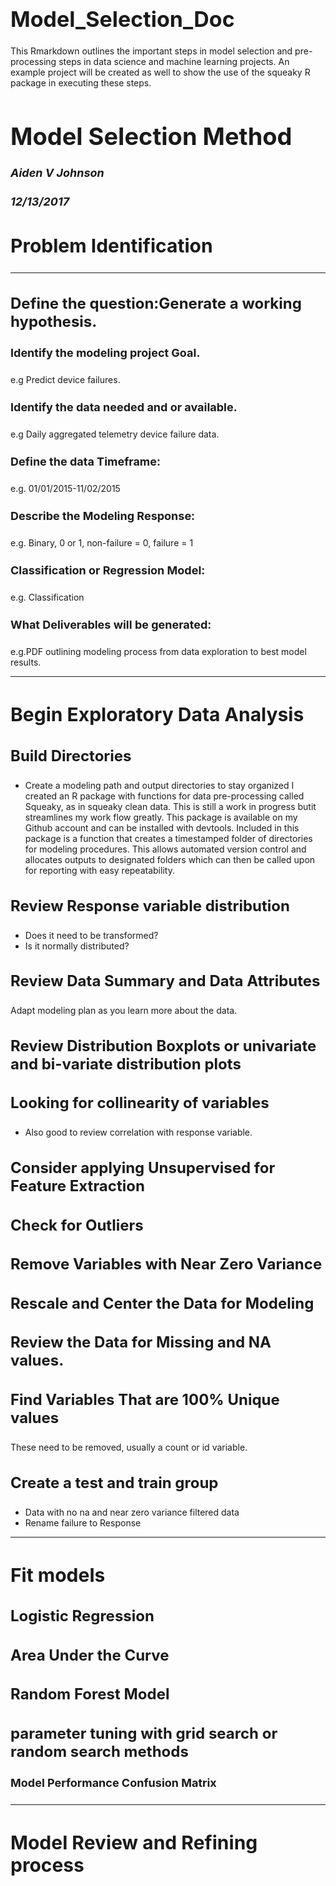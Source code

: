# Model_Selection_Doc
This Rmarkdown outlines the important steps in model selection and pre-processing steps in data science and machine learning projects. An example project will be created as well to show the use of the squeaky R package in executing these steps.


<!DOCTYPE html>
<head>

<meta charset="utf-8" />
<meta http-equiv="Content-Type" content="text/html; charset=utf-8" />
<meta name="generator" content="pandoc" />


<meta name="author" content="Aiden V Johnson" />

<meta name="date" content="2017-12-13" />

<title>Model Selection Method</title>

<style type="text/css">code{white-space: pre;}</style>
<style type="text/css">
  pre:not([class]) {
    background-color: white;
  }
</style>
<script type="text/javascript">
if (window.hljs && document.readyState && document.readyState === "complete") {
   window.setTimeout(function() {
      hljs.initHighlighting();
   }, 0);
}
</script>



<style type="text/css">
h1 {
  font-size: 34px;
}
h1.title {
  font-size: 38px;
}
h2 {
  font-size: 30px;
}
h3 {
  font-size: 24px;
}
h4 {
  font-size: 18px;
}
h5 {
  font-size: 16px;
}
h6 {
  font-size: 12px;
}
.table th:not([align]) {
  text-align: left;
}
</style>


</head>

<body>

<style type="text/css">
.main-container {
  max-width: 940px;
  margin-left: auto;
  margin-right: auto;
}
code {
  color: inherit;
  background-color: rgba(0, 0, 0, 0.04);
}
img {
  max-width:100%;
  height: auto;
}
.tabbed-pane {
  padding-top: 12px;
}
button.code-folding-btn:focus {
  outline: none;
}
</style>



<div class="container-fluid main-container">

<!-- tabsets -->
<script>
$(document).ready(function () {
  window.buildTabsets("TOC");
});
</script>

<!-- code folding -->






<div class="fluid-row" id="header">



<h1 class="title toc-ignore">Model Selection Method</h1>
<h4 class="author"><em>Aiden V Johnson</em></h4>
<h4 class="date"><em>12/13/2017</em></h4>

</div>


<div id="problem-identification" class="section level2">
<h2>Problem Identification</h2>
<hr />
<div id="define-the-questiongenerate-a-working-hypothesis." class="section level3">
<h3>Define the question:Generate a working hypothesis.</h3>
<div id="identify-the-modeling-project-goal." class="section level4">
<h4>Identify the modeling project Goal.</h4>
<p>e.g Predict device failures.</p>
</div>
<div id="identify-the-data-needed-and-or-available." class="section level4">
<h4>Identify the data needed and or available.</h4>
<p>e.g Daily aggregated telemetry device failure data.</p>
</div>
<div id="define-the-data-timeframe" class="section level4">
<h4>Define the data Timeframe:</h4>
<p>e.g. 01/01/2015-11/02/2015</p>
</div>
<div id="describe-the-modeling-response" class="section level4">
<h4>Describe the Modeling Response:</h4>
<p>e.g. Binary, 0 or 1, non-failure = 0, failure = 1</p>
</div>
<div id="classification-or-regression-model" class="section level4">
<h4>Classification or Regression Model:</h4>
<p>e.g. Classification</p>
</div>
<div id="what-deliverables-will-be-generated" class="section level4">
<h4>What Deliverables will be generated:</h4>
<p>e.g.PDF outlining modeling process from data exploration to best model results.</p>
<hr />
</div>
</div>
</div>
<div id="begin-exploratory-data-analysis" class="section level2">
<h2>Begin Exploratory Data Analysis</h2>
<div id="build-directories" class="section level3">
<h3>Build Directories</h3>
<ul>
<li>Create a modeling path and output directories to stay organized I created an R package with functions for data pre-processing called Squeaky, as in squeaky clean data. This is still a work in progress butit streamlines my work flow greatly. This package is available on my Github account and can be installed with devtools. Included in this package is a function that creates a timestamped folder of directories for modeling procedures. This allows automated version control and allocates outputs to designated folders which can then be called upon for reporting with easy repeatability.</li>
</ul>
</div>
<div id="review-response-variable-distribution" class="section level3">
<h3>Review Response variable distribution</h3>
<ul>
<li>Does it need to be transformed?</li>
<li>Is it normally distributed?</li>
</ul>
</div>
<div id="review-data-summary-and-data-attributes" class="section level3">
<h3>Review Data Summary and Data Attributes</h3>
<p>Adapt modeling plan as you learn more about the data.</p>
</div>
<div id="review-distribution-boxplots-or-univariate-and-bi-variate-distribution-plots" class="section level3">
<h3>Review Distribution Boxplots or univariate and bi-variate distribution plots</h3>
</div>
<div id="looking-for-collinearity-of-variables" class="section level3">
<h3>Looking for collinearity of variables</h3>
<ul>
<li>Also good to review correlation with response variable.</li>
</ul>
</div>
<div id="consider-applying-unsupervised-for-feature-extraction" class="section level3">
<h3>Consider applying Unsupervised for Feature Extraction</h3>
</div>
<div id="check-for-outliers" class="section level3">
<h3>Check for Outliers</h3>
</div>
<div id="remove-variables-with-near-zero-variance" class="section level3">
<h3>Remove Variables with Near Zero Variance</h3>
</div>
<div id="rescale-and-center-the-data-for-modeling" class="section level3">
<h3>Rescale and Center the Data for Modeling</h3>
</div>
<div id="review-the-data-for-missing-and-na-values." class="section level3">
<h3>Review the Data for Missing and NA values.</h3>
</div>
<div id="find-variables-that-are-100-unique-values" class="section level3">
<h3>Find Variables That are 100% Unique values</h3>
<p>These need to be removed, usually a count or id variable.</p>
</div>
<div id="create-a-test-and-train-group" class="section level3">
<h3>Create a test and train group</h3>
<ul>
<li>Data with no na and near zero variance filtered data</li>
<li>Rename failure to Response</li>
</ul>
<hr />
</div>
</div>
<div id="fit-models" class="section level2">
<h2>Fit models</h2>
<div id="logistic-regression" class="section level3">
<h3>Logistic Regression</h3>
</div>
<div id="area-under-the-curve" class="section level3">
<h3>Area Under the Curve</h3>
</div>
<div id="random-forest-model" class="section level3">
<h3>Random Forest Model</h3>
</div>
<div id="parameter-tuning-with-grid-search-or-random-search-methods" class="section level3">
<h3>parameter tuning with grid search or random search methods</h3>
<div id="model-performance-confusion-matrix" class="section level4">
<h4>Model Performance Confusion Matrix</h4>
<hr />
</div>
</div>
</div>
<div id="model-review-and-refining-process" class="section level2">
<h2>Model Review and Refining process</h2>
</div>




</div>

<script>
// add bootstrap table styles to pandoc tables
function bootstrapStylePandocTables() {
  $('tr.header').parent('thead').parent('table').addClass('table table-condensed');
}
$(document).ready(function () {
  bootstrapStylePandocTables();
});
</script>

</body>
</html>
